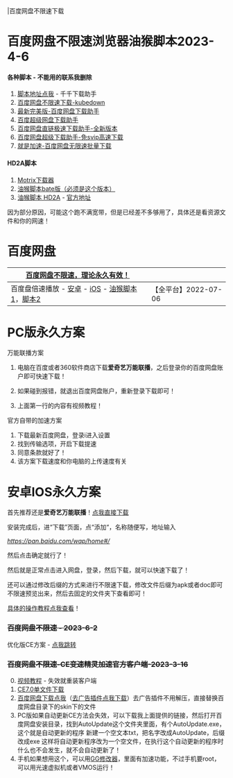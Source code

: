 |百度网盘不限速下载

# 百度网盘不限速浏览器油猴脚本2023-4-6

#### 各种脚本 - 不能用的联系我删除

1. [脚本地址点我](https://greasyfork.org/zh-CN/scripts/463171) - 千千下载助手
2. [百度网盘不限速下载-kubedown](https://greasyfork.org/zh-CN/scripts/463832)
3. [最新完美版-百度网盘下载助手](https://greasyfork.org/zh-CN/scripts/425895)
4. [百度超级网盘下载助手](https://greasyfork.org/zh-CN/scripts/437119)
5. [百度网盘直链极速下载助手-全新版本](https://greasyfork.org/zh-CN/scripts/436053)
6. [百度网盘超级下载助手-免svip高速下载](https://greasyfork.org/zh-CN/scripts/441112)
7. [就是加速-百度网盘无限速批量下载](https://greasyfork.org/zh-CN/scripts/464620)

#### HD2A脚本

1. [Motrix下载器](https://motrix.app/)
2. [油猴脚本bate版（必须是这个版本）](https://chrome.zzzmh.cn/info/gcalenpjmijncebpfijmoaglllgpjagf)
3. [油猴脚本 HD2A](https://greasyfork.org/zh-CN/scripts/455819) - [官方地址](http://121.5.226.51/bangumi/hd2a.htm)

因为部分原因，可能这个跑不满宽带，但是已经差不多够用了，具体还是看资源文件和你的网速！



# 百度网盘

| [百度网盘不限速，理论永久有效！](https://wp.haoruan.cc/%E6%95%99%E7%A8%8B%E8%A7%86%E9%A2%91) |                      |
| ------------------------------------------------------------ | -------------------- |
| 百度盘倍速播放 - [安卓](https://www.coolapk.com/apk/com.estrongs.android.pop) - [iOS](https://apps.apple.com/cn/app/id1441621965) - [油猴脚本1](https://greasyfork.org/zh-CN/scripts/426952)，[脚本2](https://greasyfork.org/zh-CN/scripts/381682) | 【全平台】2022-07-06 |



# PC版永久方案

万能联播方案

1. 电脑在百度或者360软件商店下载**爱奇艺万能联播**，之后登录你的百度网盘账户即可快速下载！

2. 如果碰到报错，就退出百度网盘账户，重新登录下载即可！

3. 上面第一行的内容有视频教程！

官方自带的加速方案

1. 下载最新百度网盘，登录i进入设置
2. 找到传输选项，开启下载提速
3. 同意条款就好了！
4. 该方案下载速度和你电脑的上传速度有关

# 安卓IOS永久方案

首先推荐还是**爱奇艺万能联播**！[点我直接下载](https://app.iqiyi.com/common/WlanPlay.apk)

安装完成后，进“下载”页面，点“添加“，名称随便写，地址输入

*https://pan.baidu.com/wap/home#/*

然后点击确定就行了！

然后就是正常点击进入网盘，登录，然后下载，就可以快速下载了！



还可以通过修改后缀的方式来进行不限速下载，修改文件后缀为apk或者doc即可不限速预览出来，然后去固定的文件夹下查看即可！

[具体的操作教程点我查看](https://wp.haoruan.cc/%E6%95%99%E7%A8%8B%E8%A7%86%E9%A2%91)！

### ~~百度网盘不限速 - 2023-6-2~~

优化版CE方案 - [点我跳转](https://aming.lanzouc.com/ioKcy0y21ufi)



### ~~百度网盘不限速-CE变速精灵加速官方客户端-2023-3-16~~

0. [视频教程](https://www.bilibili.com/video/BV1j54y1K7JJ/) - 失效就重装客户端
1. [CE7.0单文件下载](https://aming.lanzouf.com/iBORJ0q804nc)
2. [百度网盘下载点我](https://issuepcdn.baidupcs.com/issue/netdisk/yunguanjia/BaiduNetdisk_7.0.10.2.exe)（[去广告插件点我下载](https://priapus.lanzouy.com/ipso50ixoqre)）去广告插件不用解压，直接替换百度网盘目录下的skin下的文件
3. PC版如果自动更新CE方法会失效，可以下载我上面提供的链接，然后打开百度网盘安装目录，找到AutoUpdate这个文件夹里面，有个AutoUpdate.exe，这个就是自动更新的程序
   新建一个空文本txt，把名字改成AutoUpdate，后缀改成exe
   这样将自动更新程序改为一个空文件，在执行这个自动更新的程序时什么也不会发生，就不会自动更新了！
4. 手机如果想用这个，可以用[GG修改器](https://api.32r.com/down/111027)，里面有加速功能，不过手机要root，可以用光速虚拟机或者VMOS运行！
